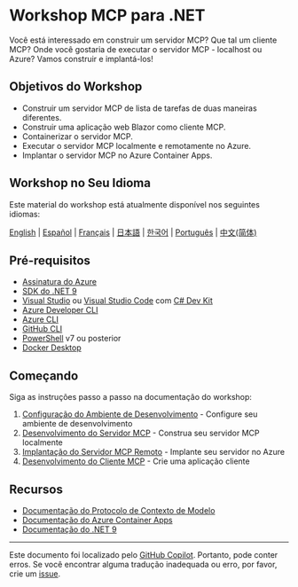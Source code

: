 # Workshop MCP para .NET

Você está interessado em construir um servidor MCP? Que tal um cliente MCP? Onde você gostaria de executar o servidor MCP - localhost ou Azure? Vamos construir e implantá-los!

## Objetivos do Workshop

- Construir um servidor MCP de lista de tarefas de duas maneiras diferentes.
- Construir uma aplicação web Blazor como cliente MCP.
- Containerizar o servidor MCP.
- Executar o servidor MCP localmente e remotamente no Azure.
- Implantar o servidor MCP no Azure Container Apps.

## Workshop no Seu Idioma

Este material do workshop está atualmente disponível nos seguintes idiomas:

[English](../../README.md) | [Español](../es-es/) | [Français](../fr-fr/) | [日本語](../ja-jp/) | [한국어](../ko-kr/) | [Português](./README.md) | [中文(简体)](../zh-cn/)

## Pré-requisitos

- [Assinatura do Azure](https://azure.microsoft.com/free)
- [SDK do .NET 9](https://dotnet.microsoft.com/download/dotnet/9.0)
- [Visual Studio](https://visualstudio.microsoft.com/vs) ou [Visual Studio Code](https://code.visualstudio.com) com [C# Dev Kit](https://marketplace.visualstudio.com/items?itemName=ms-dotnettools.csdevkit)
- [Azure Developer CLI](https://learn.microsoft.com/azure/developer/azure-developer-cli/overview)
- [Azure CLI](https://learn.microsoft.com/cli/azure/what-is-azure-cli)
- [GitHub CLI](https://docs.github.com/github-cli/github-cli/about-github-cli)
- [PowerShell](https://learn.microsoft.com/powershell/scripting/overview) v7 ou posterior
- [Docker Desktop](https://docs.docker.com/desktop/)

## Começando

Siga as instruções passo a passo na documentação do workshop:

1. [Configuração do Ambiente de Desenvolvimento](./docs/00-setup.md) - Configure seu ambiente de desenvolvimento
1. [Desenvolvimento do Servidor MCP](./docs/01-mcp-server.md) - Construa seu servidor MCP localmente
1. [Implantação do Servidor MCP Remoto](./docs/02-mcp-remote-server.md) - Implante seu servidor no Azure
1. [Desenvolvimento do Cliente MCP](./docs/03-mcp-client.md) - Crie uma aplicação cliente

## Recursos

- [Documentação do Protocolo de Contexto de Modelo](https://modelcontextprotocol.io/)
- [Documentação do Azure Container Apps](https://learn.microsoft.com/azure/container-apps/)
- [Documentação do .NET 9](https://learn.microsoft.com/dotnet/)

---

Este documento foi localizado pelo [GitHub Copilot](https://docs.github.com/copilot/about-github-copilot/what-is-github-copilot). Portanto, pode conter erros. Se você encontrar alguma tradução inadequada ou erro, por favor, crie um [issue](../../../../issues).